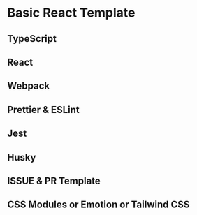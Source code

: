 # Basic React Template

## TypeScript

## React

## Webpack

## Prettier & ESLint

## Jest

## Husky

## ISSUE & PR Template

## CSS Modules or Emotion or Tailwind CSS
